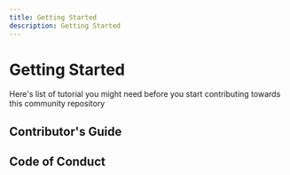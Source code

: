 ```yaml
---
title: Getting Started
description: Getting Started
---
```


# Getting Started

Here's list of tutorial you might need before you start contributing towards this community repository

## Contributor's Guide


## Code of Conduct
